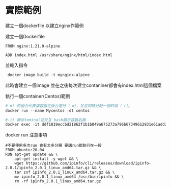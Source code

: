 # 實際範例

建立一個dockerfile 以建立nginx作範例

建立一個Dockerfile

```docker
FROM nginx:1.21.0-alpine

ADD index.html /usr/share/nginx/html/index.html
```

並輸入指令

```powershell
 docker image build -t mynginx-alpine .
```

此時會建立一個image 並在之後每次建立contaniner都會有index.html這個檔案

執行一個container(Centos)範例

```powershell
#-dt 的組合代表讓容器在後台運行（-d），並且同時分配一個終端（-t）。
docker run --name Mycentos -dt centos

#-it 顯示teminal並交互 bash顯示容器名稱
docker exec -it ddf1819eccbd21862f1b1b849a675273a796b67349612931e61add25fa527fa9 bash
```

docker run 注意事項

```docker
#不要使用多次run 會有太多分層 要講run都執行在一段
FROM ubuntu:20.04
RUN apt-get update && \
    apt-get install -y wget && \
    wget https://github.com/ipinfo/cli/releases/download/ipinfo-2.0.1/ipinfo_2.0.1_linux_amd64.tar.gz && \
    tar zxf ipinfo_2.0.1_linux_amd64.tar.gz && \
    mv ipinfo_2.0.1_linux_amd64 /usr/bin/ipinfo && \
    rm -rf ipinfo_2.0.1_linux_amd64.tar.gz
```
